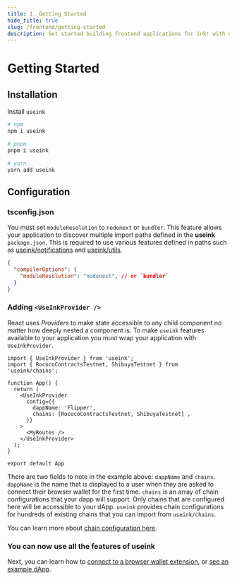 ```yaml
---
title: 1. Getting Started
hide_title: true
slug: /frontend/getting-started
description: Get started building frontend applications for ink! with useink
---
```


# Getting Started

## Installation

Install `useink`

```bash
# npm
npm i useink

# pnpm
pnpm i useink

# yarn
yarn add useink
```

## Configuration

### tsconfig.json

You must set `moduleResolution` to `nodenext` or `bundler`. This feature allows your application to
discover multiple import paths defined in the **useink** `package.json`. This is required
to use various features defined in paths such as
[useink/notifications](/frontend/notifications) and [useink/utils](/frontend/utils).

```json
{
  "compilerOptions": {
    "moduleResolution": "nodenext", // or `bundler`
  }
}
```

### Adding `<UseInkProvider />`

React uses *Providers* to make state accessible to any child component no matter how deeply nested a component is. To make `useink` features available to your application you must wrap your application with `UseInkProvider`. 

```tsx
import { UseInkProvider } from 'useink';
import { RococoContractsTestnet, ShibuyaTestnet } from 'useink/chains';

function App() {
  return (
    <UseInkProvider 
      config={{ 
        dappName: 'Flipper', 
        chains: [RococoContractsTestnet, ShibuyaTestnet] ,
      }}
    >
      <MyRoutes />
    </UseInkProvider>
  );
}

export default App
```

There are two fields to note in the example above: `dappName` and `chains`. `dappName` is the name that is displayed to a user when they are asked to connect their browser wallet for the first time. `chains` is an array of chain configurations that your dapp will support. Only chains that are configured here will be accessible to your dApp. `useink` provides chain configurations for hundreds of existing chains that you can import from `useink/chains`.

You can learn more about [chain configuration here](/frontend/configuration).

### You can now use all the features of useink

Next, you can learn how to [connect to a browser wallet extension](/frontend/connect-wallet), or [see an example dApp](https://github.com/paritytech/useink-kitchen-sink/blob/master/frontend/src/components/pg-home/HomePage.tsx).
